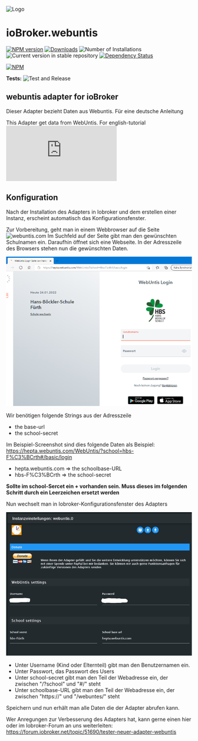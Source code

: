 ![Logo](https://github.com/Newan/ioBroker.webuntis/admin/webuntis.png)
# ioBroker.webuntis

[![NPM version](https://img.shields.io/npm/v/iobroker.webuntis.svg)](https://www.npmjs.com/package/iobroker.webuntis)
[![Downloads](https://img.shields.io/npm/dm/iobroker.webuntis.svg)](https://www.npmjs.com/package/iobroker.webuntis)
![Number of Installations](https://iobroker.live/badges/webuntis-installed.svg)
![Current version in stable repository](https://iobroker.live/badges/webuntis-stable.svg)
[![Dependency Status](https://img.shields.io/david/Newan/iobroker.webuntis.svg)](https://david-dm.org/Newan/iobroker.webuntis)

[![NPM](https://nodei.co/npm/iobroker.webuntis.png?downloads=true)](https://nodei.co/npm/iobroker.webuntis/)

**Tests:** ![Test and Release](https://github.com/Newan/ioBroker.webuntis/workflows/Test%20and%20Release/badge.svg)

## webuntis adapter for ioBroker


Dieser Adapter bezieht Daten aus Webuntis. Für eine deutsche Anleitung

This Adapter get data from WebUntis. For english-tutorial ![click here](https://github.com/Newan/ioBroker.webuntis/readme.md)

## Konfiguration
Nach der Installation des Adapters in Iobroker und dem erstellen einer Instanz, erscheint automatisch
das Konfigurationsfenster.

Zur Vorbereitung, geht man in einem Webbrowser auf die Seite ![webuntis.com](https://webuntis.com)
Im Suchfeld auf der Seite gibt man den gewünschten Schulnamen ein.
Daraufhin öffnet sich eine Webseite. In der Adresszeile des Browsers stehen nun die gewünschten Daten.

![webuntis_start](img/webuntis_start.png)


Wir benötigen folgende Strings aus der Adresszeile

- the base-url 
- the school-secret

Im Beispiel-Screenshot sind dies folgende Daten als Beispiel:
https://hepta.webuntis.com/WebUntis/?school=hbs-F%C3%BCrth#/basic/login
        
- hepta.webuntis.com    => the schoolbase-URL
- hbs-F%C3%BCrth        => the school-secret

**Sollte im school-Sercet ein __+__ vorhanden sein. Muss dieses im folgenden Schritt durch ein Leerzeichen ersetzt werden**

Nun wechselt man in Iobroker-Konfigurationsfenster des Adapters

![webuntis_config](img/webuntis_config.png)

- Unter Username (Kind oder Elternteil) gibt man den Benutzernamen ein.
- Unter Passwort, das Passwort des Users
- Unter school-secret gibt man den Teil der Webadresse ein, der zwischen "/?school" und "#/" steht
- Unter schoolbase-URL gibt man den Teil der Webadresse ein, der zwischen "https://" und "/webuntes/" steht

Speichern und nun erhält man alle Daten die der Adapter abrufen kann.

Wer Anregungen zur Verbesserung des Adapters hat, kann gerne einen hier oder im Iobroker-Forum an uns weiterleiten:
https://forum.iobroker.net/topic/51690/tester-neuer-adapter-webuntis

